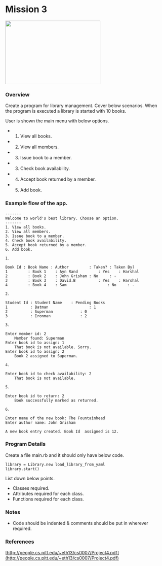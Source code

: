 # Mission 3

<img src="http://www.ais.up.ac.za/human/books3.gif" width="300px" height="200px" />

### Overview

Create a program for library management. Cover below scenarios. When the program is executed a library is started with 10 books.

User is shown the main menu with below options.

* 1. View all books.
* 2. View all members.
* 3. Issue book to a member.
* 3. Check book availability.
* 4. Accept book returned by a member.
* 5. Add book.

### Example flow of the app.

	-------
	Welcome to world's best library. Choose an option.
	-------
	1. View all books.
	2. View all members.
	3. Issue book to a member.
	4. Check book availability.
	5. Accept book returned by a member.
	6. Add book.

	1.

	Book Id : Book Name : Author   		 : Taken? : Taken By?
	1 		  : Book 1    : Ayn Rand 		 : Yes    : Harshal
	2 		  : Book 2    : John Grisham : No     : -
	3 		  : Book 3    : David.B			 : Yes    : Harshal
	4 		  : Book 4    : Sam					 : No     : -
  
	2.

	Student Id : Student Name    : Pending Books
	1          : Batman  				 : 1
	2          : Superman  			 : 0
	3          : Ironman  			 : 2

	3.

	Enter member id: 2
		Member found: Superman
	Enter book id to assign: 1
		That book is not available. Sorry.
	Enter book id to assign: 2
		Book 2 assigned to Superman.

	4.

	Enter book id to check availability: 2
		That book is not available.

	5.

	Enter book id to return: 2
		Book successfully marked as returned.

	6.

	Enter name of the new book: The Fountainhead
	Enter author name: John Grisham

	A new book entry created. Book Id  assigned is 12.

### Program Details

Create a file main.rb and it should only have below code.

	library = Library.new load_library_from_yaml
	library.start()

List down below points.

* Classes required.
* Attributes required for each class.
* Functions required for each class.

### Notes

* Code should be indented & comments should be put in wherever required.

### References

[http://people.cs.pitt.edu/~eth13/cs0007/Project4.pdf](http://people.cs.pitt.edu/~eth13/cs0007/Project4.pdf)